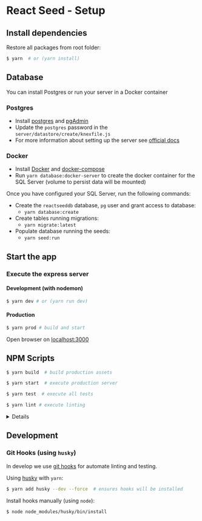 # React Seed - Setup 

## Install dependencies

Restore all packages from root folder:

```bash
$ yarn  # or (yarn install)
```

## Database
You can install Postgres or run your server in a Docker container
### Postgres
* Install [postgres](https://www.postgresql.org/) and [pgAdmin](https://www.pgadmin.org/)
* Update the `postgres` password in the `server/datastore/create/knexfile.js`
* For more information about setting up the server see [official docs](https://wiki.postgresql.org/wiki/First_steps)
### Docker
* Install [Docker](https://docs.docker.com/engine/installation/) and [docker-compose](https://docs.docker.com/compose/install/)
* Run `yarn database:docker-server` to create the docker container for the SQL Server (volume to persist data will be mounted)

Once you have configured your SQL Server, run the following commands:
* Create the `reactseeddb` database, `pg` user and grant access to database:
    * `yarn database:create`
* Create tables running migrations: 
    * `yarn migrate:latest`
* Populate database running the seeds: 
    * `yarn seed:run`


## Start the app

### Execute the express server

#### Development (with nodemon)

```bash
$ yarn dev # or (yarn run dev)
```

#### Production

```bash
$ yarn prod # build and start
```

Open browser on [localhost:3000](http://localhost:3000/)


## NPM Scripts

```bash
$ yarn build  # build production assets

$ yarn start  # execute production server

$ yarn test  # execute all tests

$ yarn lint # execute linting
```

<details>

#### More scripts

* `test`: exec all test (client uses `jest`, server uses `tape`)
    * `test:client`: exec client test
    * `test:server`: exec server test
* `tdd`: exec test (on watch mode)
* `lint`: exec linting (`eslint`)
* `migrate:*`: knex migrations
    * `migrate:make`: create migration script
    * `migrate:latest`: exec migrations
    * `migrate:rollback`: rollback migration
* `seed:*`: data seeds
    * `seed:make`: create seed script
    * `seed:run`: exec seeds
* `stats`: run `npm` stats
* `build`: build production assets
* `start`: exec production server
* `dev`: exec development server
* `prod`: build production assets and exec production server

</details>


## Development 

### Git Hooks (using `husky`)

In develop we use [git hooks](https://git-scm.com/docs/githooks) for automate linting and testing.

Using [husky](https://github.com/typicode/husky) with `yarn`:

```bash
$ yarn add husky --dev --force  # ensures hooks will be installed
```

Install hooks manually (using `node`):

```bash
$ node node_modules/husky/bin/install
```
